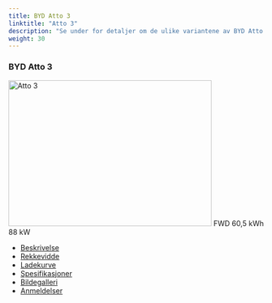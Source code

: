 ```yaml
---
title: BYD Atto 3
linktitle: "Atto 3"
description: "Se under for detaljer om de ulike variantene av BYD Atto 3"
weight: 30
---
```

<!-- markdownlint-disable MD033 -->
<!-- markdownlint-disable MD010 -->
<div class="container p-3 mb-4 bg-body-tertiary rounded border">
<h3>BYD Atto 3</h3>
	<div class="row">
		<div class="col col-12 col-md-6">
			<a href="atto_3/"><img src="https://media.evkx.net/multimedia/models/byd/atto_3/atto_3/main_1_xst.jpg" class="img-fluid" width="400px" height="288px" alt="Atto 3" ></a>
<i class="bi bi-record2-fill"></i> FWD <i class="bi bi-battery-full"></i> 60,5 kWh <i class="bi bi-ev-station"></i> 88 kW 
		</div>
		<div class="col col-12 col-md-6">
			<ul class="list-group list-group-flush">
				<li class="list-group-item list-group-item-action"><a href="atto_3/" class="text-decoration-none text-black"><i class="bi-car-front"></i> Beskrivelse</a></li>
				<li class="list-group-item list-group-item-action"><a href="atto_3/rangeandconsumption/" class="text-decoration-none text-black" ><i class="bi-file-earmark-bar-graph"></i> Rekkevidde</a></li>
				<li class="list-group-item list-group-item-action"><a href="atto_3/chargingcurve/" class="text-decoration-none text-black" ><i class="bi-battery-charging"></i> Ladekurve</a></li>
				<li class="list-group-item list-group-item-action"><a href="atto_3/specifications/" class="text-decoration-none text-black" ><i class="bi-layout-text-sidebar-reverse"></i> Spesifikasjoner</a></li>
				<li class="list-group-item list-group-item-action"><a href="atto_3/gallery/" class="text-decoration-none text-black" ><i class="bi-images"></i> Bildegalleri</a></li>
				<li class="list-group-item list-group-item-action"><a href="atto_3/reviews/" class="text-decoration-none text-black" ><i class="bi-person-video2"></i> Anmeldelser</a></li>
			</ul>
		</div>
	</div>
</div>
